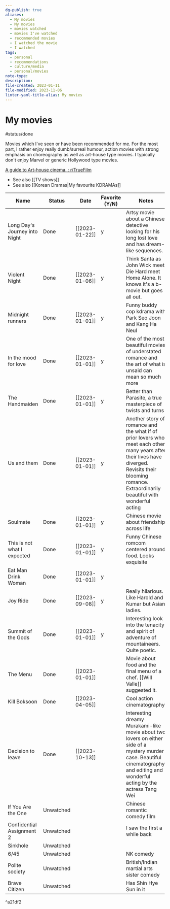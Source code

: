 ```yaml
---
dg-publish: true
aliases:
  - My movies
  - My movies
  - movies watched
  - movies I've watched
  - recommended movies
  - I watched the movie
  - I watched
tags:
  - personal
  - recommendations
  - culture/media
  - personal/movies
note-type: 
description: 
file-created: 2023-01-11
file-modified: 2023-11-06
linter-yaml-title-alias: My movies
---
```


# My movies

 #status/done

Movies which I've seen or have been recommended for me. For the most part, I rather enjoy really dumb/surreal humour, action movies with strong emphasis on choreography as well as art-house type movies. I typically don't enjoy Marvel or generic Hollywood type movies.

[A guide to Art-house cinema. : r/TrueFilm](https://www.reddit.com/r/TrueFilm/comments/83xula/a_guide_to_arthouse_cinema/)

- See also [[TV shows]]
- See also [[Korean Dramas|My favourite KDRAMAs]]

| Name                          | Status    | Date           | Favorite (Y/N) | Notes                                                                                                                                                                                                     |
| ----------------------------- | --------- | -------------- | -------------- | --------------------------------------------------------------------------------------------------------------------------------------------------------------------------------------------------------- |
| Long Day's Journey into Night | Done      | [[2023-01-22]] | y              | Artsy movie about a Chinese detective looking for his long lost love and has dream-like sequences.                                                                                                        |
| Violent Night                 | Done      | [[2023-01-06]] | y              | Think Santa as John Wick meet Die Hard meet Home Alone. It knows it's a b-movie but goes all out.                                                                                                         |
| Midnight runners              | Done      | [[2023-01-01]] | y              | Funny buddy cop kdrama with Park Seo Joon and Kang Ha Neul                                                                                                                                                |
| In the mood for love          | Done      | [[2023-01-01]] | y              | One of the most beautiful movies of understated romance and the art of what is unsaid can mean so much more                                                                                               |
| The Handmaiden                | Done      | [[2023-01-01]] | y              | Better than Parasite, a true masterpiece of twists and turns                                                                                                                                              |
| Us and them                   | Done      | [[2023-01-01]] | y              | Another story of romance and the what if of prior lovers who meet each other many years after their lives have diverged. Revisits their blooming romance. Extraordinarily beautiful with wonderful acting |
| Soulmate                      | Done      | [[2023-01-01]] | y              | Chinese movie about friendship across life                                                                                                                                                                |
| This is not what I expected   | Done      | [[2023-01-01]] | y              | Funny Chinese romcom centered around food. Looks exquisite                                                                                                                                                |
| Eat Man Drink Woman           | Done      | [[2023-01-01]] | y              |                                                                                                                                                                                                           |
| Joy Ride                      | Done      | [[2023-09-08]] | y              | Really hilarious. Like Harold and Kumar but Asian ladies.                                                                                                                                                 |
| Summit of the Gods            | Done      | [[2023-01-01]] | y              | Interesting look into the tenacity and spirit of adventure of mountaineers. Quite poetic.                                                                                                                 |
| The Menu                      | Done      | [[2023-01-01]] |                | Movie about food and the final menu of a chef. [[Will Valle]] suggested it.                                                                                                                               |
| Kill Boksoon                  | Done      | [[2023-04-05]] |                | Cool action cinematography!                                                                                                                                                                               |
| Decision to leave             | Done      | [[2023-10-13]] |                | Interesting dreamy Murakami-like movie about two lovers on either side of a mystery murder case. Beautiful cinematography and editing and wonderful acting by the actress Tang Wei                        |
| If You Are the One            | Unwatched |                |                | Chinese romantic comedy film                                                                                                                                                                              |
| Confidential Assignment 2     | Unwatched |                |                | I saw the first a while back                                                                                                                                                                              |
| Sinkhole                      | Unwatched |                |                |                                                                                                                                                                                                           |
| 6/45                          | Unwatched |                |                | NK comedy                                                                                                                                                                                                 |
| Polite society                | Unwatched |                |                | British/Indian martial arts sister comedy                                                                                                                                                                 |
| Brave Citizen                 | Unwatched |                |                | Has Shin Hye Sun in it                                                                                                                                                                                                          |
^a21df2

